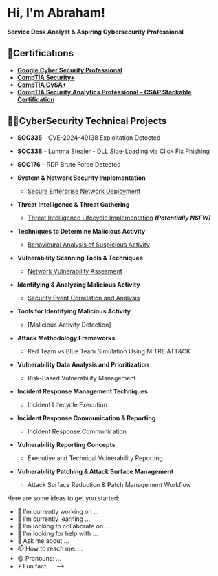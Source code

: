 # Hi, I'm Abraham!  
 **Service Desk Analyst & Aspiring Cybersecurity Professional**
## 📄Certifications 
- **[Google Cyber Security Professional](https://www.credly.com/badges/3bcd2e94-356c-4253-8bed-05638cbe89c3/public_url)**
- **[CompTIA Security+](https://www.credly.com/badges/7092a76e-1800-4cd1-a50d-ace815281e67/public_url)**
- **[CompTIA CySA+](https://www.credly.com/badges/0cb90543-49fc-4837-b0f5-7a1e1bba1d0f/public_url)**
- **[CompTIA Security Analytics Professional – CSAP Stackable Certification](https://www.credly.com/badges/67ad70f8-db21-4ab3-95d9-622fde95b52f/public_url)**

## 👨‍💻CyberSecurity Technical Projects

- **SOC335** - CVE-2024-49138 Exploitation Detected 
- **SOC338** - Lumma Stealer - DLL Side-Loading via Click Fix Phishing 
- **SOC176** - RDP Brute Force Detected 

- **System & Network Security Implementation** 
  - [Secure Enterprise Network Deployment]([https://github.com/joshmadakor1/Algorithms-Practice](https://www.credly.com/badges/67ad70f8-db21-4ab3-95d9-622fde95b52f/public_url))
- **Threat Intelligence & Threat Gathering**
  - [Threat Intelligence Lifecycle Implementation](https://github.com/joshmadakor1/4chan-Image-Analysis-Middleware-C964) <b><i>(Potentially NSFW)</b></i>
- **Techniques to Determine Malicious Activity**
  - [Behavioural Analysis of Suspicious Activity](https://github.com/joshmadakor1/Sentinel-Lab)
- **Vulnerability Scanning Tools & Techniques**
  - [Network Vulnerability Assesment](https://github.com/joshmadakor1/EncrypterPOC)
- **Identifying & Analyzing Malicious Activity**
  - [Security Event Correlation and Analysis](https://github.com/joshmadakor1/Package-Delivery-Pathfinding-Algorithm)
- **Tools for Identifying Malicious Activity**
  - [Malicious Activity Detection]
- **Attack Methodology Frameworks**
  - Red Team vs Blue Team Simulation Using MITRE ATT&CK
- **Vulnerability Data Analysis and Prioritization**
  - Risk-Based Vulnerability Management 
- **Incident Response Management Techniques**
  - Incident Lifecycle Execution
- **Incident Response Communication & Reporting**
  - Incident Response Communication 
- **Vulnerability Reporting Concepts**
  - Executive and Technical Vulnerability Reporting 
- **Vulnerability Patching & Attack Surface Management**
  - Attack Surface Reduction & Patch Management Workflow 





Here are some ideas to get you started:

- 🔭 I’m currently working on ...
- 🌱 I’m currently learning ...
- 👯 I’m looking to collaborate on ...
- 🤔 I’m looking for help with ...
- 💬 Ask me about ...
- 📫 How to reach me: ...
- 😄 Pronouns: ...
- ⚡ Fun fact: ...
-->
